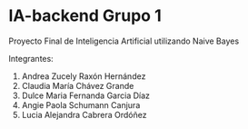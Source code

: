 # IA-backend Grupo 1

Proyecto Final de Inteligencia Artificial utilizando Naive Bayes

Integrantes:
1. Andrea Zucely Raxón Hernández
2. Claudia María Chávez Grande
3. Dulce Maria Fernanda Garcia Díaz
4. Angie Paola Schumann Canjura
5. Lucia Alejandra Cabrera Ordóñez 
